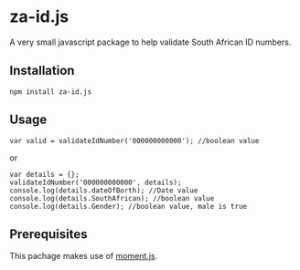 # za-id.js

A very small javascript package to help validate South African ID numbers.

## Installation

    npm install za-id.js

## Usage

	var valid = validateIdNumber('000000000000'); //boolean value

or

    var details = {};
	validateIdNumber('000000000000', details);
	console.log(details.dateOfBorth); //Date value
	console.log(details.SouthAfrican); //boolean value
	console.log(details.Gender); //boolean value, male is true

## Prerequisites

This pachage makes use of [moment.js](https://momentjs.com).
